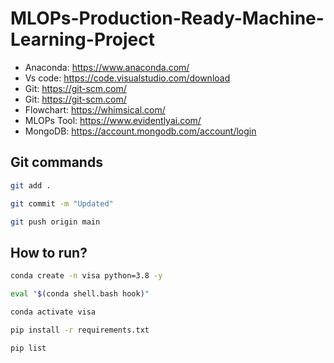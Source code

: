 # MLOPs-Production-Ready-Machine-Learning-Project

- Anaconda: https://www.anaconda.com/
- Vs code: https://code.visualstudio.com/download
- Git: https://git-scm.com/
- Git: https://git-scm.com/
- Flowchart: https://whimsical.com/
- MLOPs Tool: https://www.evidentlyai.com/
- MongoDB: https://account.mongodb.com/account/login


## Git commands

```bash
git add .

git commit -m "Updated"

git push origin main
```

## How to run?
```bash
conda create -n visa python=3.8 -y
```
```bash
eval "$(conda shell.bash hook)"
```
```bash
conda activate visa
```
```bash
pip install -r requirements.txt
```
```bash
pip list
```